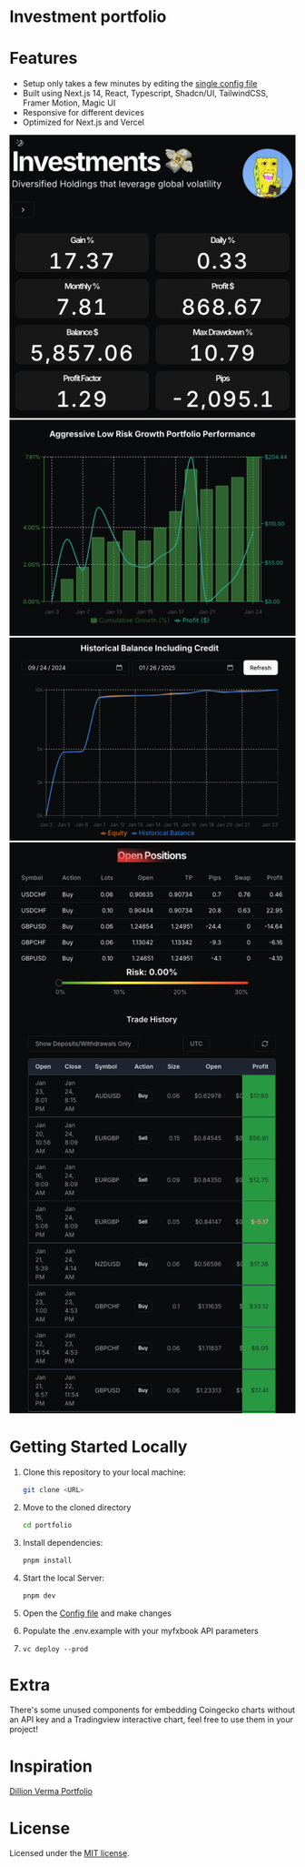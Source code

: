 # Investment portfolio

# Features

- Setup only takes a few minutes by editing the [single config file](./src/data/resume.tsx)
- Built using Next.js 14, React, Typescript, Shadcn/UI, TailwindCSS, Framer Motion, Magic UI
- Responsive for different devices
- Optimized for Next.js and Vercel

![Performance](1.png "Performance")
![Growth](2.png "Growth")
![Balance](3.png "Balance")
![History](4.png "History")

# Getting Started Locally

1. Clone this repository to your local machine:

   ```bash
   git clone <URL>
   ```

2. Move to the cloned directory

   ```bash
   cd portfolio
   ```

3. Install dependencies:

   ```bash
   pnpm install
   ```

4. Start the local Server:

   ```bash
   pnpm dev
   ```

5. Open the [Config file](./src/data/resume.tsx) and make changes

6. Populate the .env.example with your myfxbook API parameters

7. `vc deploy --prod`

# Extra

There's some unused components for embedding Coingecko charts without an API key and a Tradingview interactive chart, feel free to use them in your project!

# Inspiration

[Dillion Verma Portfolio](https://github.com/dillionverma/portfolio)

# License

Licensed under the [MIT license](https://github.com/dillionverma/portfolio/blob/main/LICENSE.md).
